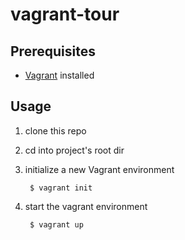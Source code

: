 # vagrant-tour

## Prerequisites

* [Vagrant](https://www.vagrantup.com/) installed

## Usage

1. clone this repo

1. cd into project's root dir

1. initialize a new Vagrant environment

        $ vagrant init

1. start the vagrant environment

        $ vagrant up
